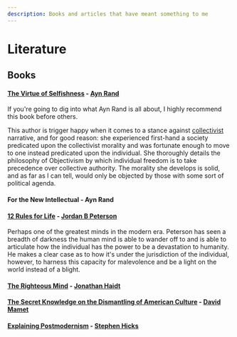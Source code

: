 ```yaml
---
description: Books and articles that have meant something to me
---
```


# Literature

## Books

#### [The Virtue of Selfishness](https://en.wikipedia.org/wiki/The_Virtue_of_Selfishness) - [Ayn Rand](https://en.wikipedia.org/wiki/Ayn_Rand)

If you're going to dig into what Ayn Rand is all about, I highly recommend this book before others.

This author is trigger happy when it comes to a stance against [collectivist](https://en.wikipedia.org/wiki/Collectivism) narrative, and for good reason: she experienced first-hand a society predicated upon the collectivist morality and was fortunate enough to move to one instead predicated upon the individual. She thoroughly details the philosophy of Objectivism by which individual freedom is to take precedence over collective authority. The morality she develops is solid, and as far as I can tell, would only be objected by those with some sort of political agenda.

#### For the New Intellectual - Ayn Rand

#### [12 Rules for Life](https://jordanbpeterson.com/12-rules-for-life/) - [Jordan B Peterson](https://jordanbpeterson.com/about/)

Perhaps one of the greatest minds in the modern era. Peterson has seen a breadth of darkness the human mind is able to wander off to and is able to articulate how the individual has the power to be a devastation to humanity. He makes a clear case as to how it's under the jurisdiction of the individual, however, to harness this capacity for malevolence and be a light on the world instead of a blight.

#### [The Righteous Mind](http://righteousmind.com/) - [Jonathan Haidt](http://righteousmind.com/about-the-author/biosketch/)

#### [The Secret Knowledge on the Dismantling of American Culture](https://www.amazon.com/Secret-Knowledge-Dismantling-American-Culture/dp/B005GBVHVY) - [David Mamet](https://en.wikipedia.org/wiki/David_Mamet)

#### [Explaining Postmodernism](https://www.amazon.com/Explaining-Postmodernism-Skepticism-Socialism-Rousseau/dp/0983258406/ref=sr_1_1?ie=UTF8&qid=1525296054&sr=8-1&keywords=explaining+postmodernism) - [Stephen Hicks](https://en.wikipedia.org/wiki/Stephen_Hicks)


